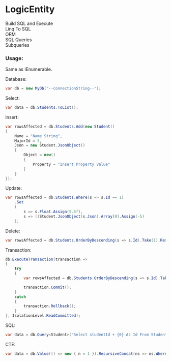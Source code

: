 # LogicEntity
Build SQL and Execute  
Linq To SQL  
ORM  
SQL Queries  
Subqueries  

### Usage:
Same as IEnumerable.

Database:
```C#
var db = new MyDb("--connectionString--");
```

Select:

```C#
var data = db.Students.ToList();
```

Insert:

```C#
var rowsAffected = db.Students.Add(new Student()
{
    Name = "Name String",
    MajorId = 3,
    Json = new Student.JsonObject()
    {
        Object = new()
        {
            Property = "Insert Property Value"
        }
    }
});
```

Update:

```C#
var rowsAffected = db.Students.Where(s => s.Id == 1)
    .Set
    (
        s => s.Float.Assign(5.5f),
        s => ((Student.JsonObject)s.Json).Array[0].Assign(-5)
    );
```

Delete:

```C#
var rowsAffected = db.Students.OrderByDescending(s => s.Id).Take(1).Remove();
```

Transaction:
```C#
db.ExecuteTransaction(transaction =>
{
    try
    {
        var rowsAffected = db.Students.OrderByDescending(s => s.Id).Take(1).Remove();

        transaction.Commit();
    }
    catch
    {
        transaction.Rollback();
    }
}, IsolationLevel.ReadCommitted);
```

SQL:

```C#
var data = db.Query<Student>("Select studentId + {0} As Id From Student Limit 10", 1).ToList();
```

CTE:
```C#
var data = db.Value(() => new { n = 1 }).RecursiveConcat(ns => ns.Where(s => s.n < 20).Select(s => new { n = s.n + 1 })).Take(20).ToList();
```



